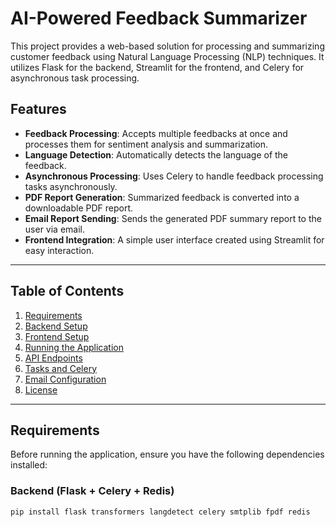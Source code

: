 # AI-Powered Feedback Summarizer

This project provides a web-based solution for processing and summarizing customer feedback using Natural Language Processing (NLP) techniques. It utilizes Flask for the backend, Streamlit for the frontend, and Celery for asynchronous task processing.

## Features

- **Feedback Processing**: Accepts multiple feedbacks at once and processes them for sentiment analysis and summarization.
- **Language Detection**: Automatically detects the language of the feedback.
- **Asynchronous Processing**: Uses Celery to handle feedback processing tasks asynchronously.
- **PDF Report Generation**: Summarized feedback is converted into a downloadable PDF report.
- **Email Report Sending**: Sends the generated PDF summary report to the user via email.
- **Frontend Integration**: A simple user interface created using Streamlit for easy interaction.

---

## Table of Contents

1. [Requirements](#requirements)
2. [Backend Setup](#backend-setup)
3. [Frontend Setup](#frontend-setup)
4. [Running the Application](#running-the-application)
5. [API Endpoints](#api-endpoints)
6. [Tasks and Celery](#tasks-and-celery)
7. [Email Configuration](#email-configuration)
8. [License](#license)

---

## Requirements

Before running the application, ensure you have the following dependencies installed:

### Backend (Flask + Celery + Redis)

```bash
pip install flask transformers langdetect celery smtplib fpdf redis
